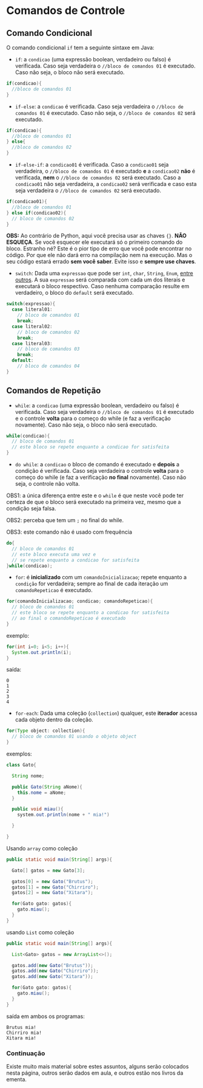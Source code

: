 # Comandos de Controle

## Comando Condicional

O comando condicional `if` tem a seguinte sintaxe em Java:

* `if`: a `condicao` (uma expressão boolean, verdadeiro ou falso) é verificada. Caso seja verdadeira o `//bloco de comandos 01` é executado. Caso não seja, o bloco não será executado.
``` java
if(condicao){
  //bloco de comandos 01
}
```

* `if-else`: a `condicao` é verificada. Caso seja verdadeira o `//bloco de comandos 01` é executado. Caso não seja, o `//bloco de comandos 02` será executado.
``` java
if(condicao){
  //bloco de comandos 01
} else{
  //bloco de comandos 02
}
```

* `if-else-if`: a `condicao01` é verificada. Caso a `condicao01` seja verdadeira, o `//bloco de comandos 01` é executado **e** a `condicao02` **não** é verificada, **nem** o `//bloco de comandos 02` será executado. Caso a `condicao01` não seja verdadeira, a `condicao02` será verificada e caso esta seja verdadeira o `//bloco de comandos 02` será executado.
``` java
if(condicao01){
  //bloco de comandos 01
} else if(condicao02){
  // bloco de comandos 02
}
```

**OBS:** Ao contrário de Python, aqui você precisa usar as chaves `{}`. **NÃO ESQUEÇA**.
Se você esquecer ele executará só o primeiro comando do bloco. Estranho né? Este é o pior tipo de erro que você pode encontrar no código. Por que ele não dará erro na compilação nem na execução. Mas o seu código estará errado **sem você saber**. Evite isso e **sempre use chaves**.

* `switch`: Dada uma `expressao` que pode ser `int`, `char`, `String`, `Enum`, [entre outros](https://docs.oracle.com/javase/tutorial/java/nutsandbolts/switch.html). A sua `expressao` será comparada com cada um dos literais e executará o bloco respectivo. Caso nenhuma comparação resulte em verdadeiro, o bloco do `default` será executado.
``` java
switch(expressao){
  case literal01:
    // bloco de comandos 01
    break;
  case literal02:
    // bloco de comandos 02
    break;
  case literal03:
    // bloco de comandos 03
    break;
  default:
    // bloco de comandos 04
}
```


## Comandos de Repetição

* `while`: a `condicao` (uma expressão boolean, verdadeiro ou falso) é verificada. Caso seja verdadeira o `//bloco de comandos 01` é executado e o controle **volta** para o começo do while (e faz a verificação novamente). Caso não seja, o bloco não será executado.
``` java
while(condicao){
  // bloco de comandos 01
  // este bloco se repete enquanto a condicao for satisfeita
}
```


* `do while`: a `condicao` o bloco de comando é executado e **depois** a condição é verificada. Caso seja verdadeira o controle **volta** para o começo do while (e faz a verificação **no final** novamente). Caso não seja, o controle não volta.

OBS1: a única diferença entre este e o `while` é que neste você pode ter certeza de que o bloco será executado na primeira vez, mesmo que a condição seja falsa.

OBS2: perceba que tem um `;` no final do while.

OBS3: este comando não é usado com frequência

``` java
do{
  // bloco de comandos 01
  // este bloco executa uma vez e
  // se repete enquanto a condicao for satisfeita
}while(condicao);
```


* `for`: é **inicializado** com um `comandoInicializacao`; repete enquanto a `condição` for verdadeira; sempre ao final de cada iteração um `comandoRepeticao` é executado.

``` java
for(comandoInicializacao; condicao; comandoRepeticao){
  // bloco de comandos 01
  // este bloco se repete enquanto a condicao for satisfeita
  // ao final o comandoRepeticao é executado
}
```

exemplo:

``` java
for(int i=0; i<5; i++){
  System.out.println(i);
}
```
saída:
```
0
1
2
3
4
```


* `for-each`: Dada uma coleção (`collection`) qualquer, este **iterador** acessa cada objeto dentro da coleção.

``` java
for(Type object: collection){
  // bloco de comandos 01 usando o objeto object
}
```

exemplos:

``` java
class Gato{

  String nome;

  public Gato(String aNome){
    this.nome = aNome;
  }

  public void miau(){
    system.out.println(nome + " mia!")

  }

}
```

Usando `array` como coleção

``` java
public static void main(String[] args){

  Gato[] gatos = new Gato[3];

  gatos[0] = new Gato("Brutus");
  gatos[1] = new Gato("Chirriro");
  gatos[2] = new Gato("Xitara");

  for(Gato gato: gatos){
    gato.miau();
  }
}
```

usando `List` como coleção

``` java
public static void main(String[] args){

  List<Gato> gatos = new ArrayList<>();

  gatos.add(new Gato("Brutus"));
  gatos.add(new Gato("Chirriro"));
  gatos.add(new Gato("Xitara"));

  for(Gato gato: gatos){
    gato.miau();
  }
}
```
saída em ambos os programas:
```
Brutus mia!
Chirriro mia!
Xitara mia!
```


### Continuação

Existe muito mais material sobre estes assuntos, alguns serão colocados nesta página, outros serão dados em aula, e outros estão nos livros da ementa.
